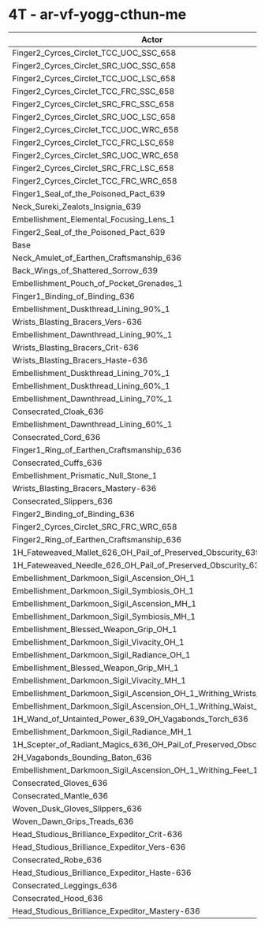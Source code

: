 # 4T - ar-vf-yogg-cthun-me
| Actor | DPS | Increase |
|---|:---:|:---:|
|Finger2_Cyrces_Circlet_TCC_UOC_SSC_658|612129|34.13%|
|Finger2_Cyrces_Circlet_SRC_UOC_SSC_658|589855|29.25%|
|Finger2_Cyrces_Circlet_TCC_UOC_LSC_658|576209|26.26%|
|Finger2_Cyrces_Circlet_TCC_FRC_SSC_658|575763|26.16%|
|Finger2_Cyrces_Circlet_SRC_FRC_SSC_658|546584|19.77%|
|Finger2_Cyrces_Circlet_SRC_UOC_LSC_658|545915|19.62%|
|Finger2_Cyrces_Circlet_TCC_UOC_WRC_658|534749|17.18%|
|Finger2_Cyrces_Circlet_TCC_FRC_LSC_658|528965|15.91%|
|Finger2_Cyrces_Circlet_SRC_UOC_WRC_658|510976|11.97%|
|Finger2_Cyrces_Circlet_SRC_FRC_LSC_658|488847|7.12%|
|Finger2_Cyrces_Circlet_TCC_FRC_WRC_658|477862|4.71%|
|Finger1_Seal_of_the_Poisoned_Pact_639|465293|1.96%|
|Neck_Sureki_Zealots_Insignia_639|462259|1.29%|
|Embellishment_Elemental_Focusing_Lens_1|457129|0.17%|
|Finger2_Seal_of_the_Poisoned_Pact_639|456370|0.00%|
|Base|456359|0.00%|
|Neck_Amulet_of_Earthen_Craftsmanship_636|455417|-0.21%|
|Back_Wings_of_Shattered_Sorrow_639|453740|-0.57%|
|Embellishment_Pouch_of_Pocket_Grenades_1|453502|-0.63%|
|Finger1_Binding_of_Binding_636|453232|-0.69%|
|Embellishment_Duskthread_Lining_90%_1|452839|-0.77%|
|Wrists_Blasting_Bracers_Vers-636|452663|-0.81%|
|Embellishment_Dawnthread_Lining_90%_1|452410|-0.87%|
|Wrists_Blasting_Bracers_Crit-636|452303|-0.89%|
|Wrists_Blasting_Bracers_Haste-636|451942|-0.97%|
|Embellishment_Duskthread_Lining_70%_1|451817|-1.00%|
|Embellishment_Duskthread_Lining_60%_1|451772|-1.01%|
|Embellishment_Dawnthread_Lining_70%_1|451692|-1.02%|
|Consecrated_Cloak_636|451656|-1.03%|
|Embellishment_Dawnthread_Lining_60%_1|451346|-1.10%|
|Consecrated_Cord_636|450183|-1.35%|
|Finger1_Ring_of_Earthen_Craftsmanship_636|450161|-1.36%|
|Consecrated_Cuffs_636|450084|-1.37%|
|Embellishment_Prismatic_Null_Stone_1|449509|-1.50%|
|Wrists_Blasting_Bracers_Mastery-636|448609|-1.70%|
|Consecrated_Slippers_636|448262|-1.77%|
|Finger2_Binding_of_Binding_636|445280|-2.43%|
|Finger2_Cyrces_Circlet_SRC_FRC_WRC_658|444531|-2.59%|
|Finger2_Ring_of_Earthen_Craftsmanship_636|442456|-3.05%|
|1H_Fateweaved_Mallet_626_OH_Pail_of_Preserved_Obscurity_639|424594|-6.96%|
|1H_Fateweaved_Needle_626_OH_Pail_of_Preserved_Obscurity_639|423993|-7.09%|
|Embellishment_Darkmoon_Sigil_Ascension_OH_1|423713|-7.15%|
|Embellishment_Darkmoon_Sigil_Symbiosis_OH_1|423617|-7.17%|
|Embellishment_Darkmoon_Sigil_Ascension_MH_1|422711|-7.37%|
|Embellishment_Darkmoon_Sigil_Symbiosis_MH_1|422633|-7.39%|
|Embellishment_Blessed_Weapon_Grip_OH_1|422340|-7.45%|
|Embellishment_Darkmoon_Sigil_Vivacity_OH_1|421604|-7.62%|
|Embellishment_Darkmoon_Sigil_Radiance_OH_1|421168|-7.71%|
|Embellishment_Blessed_Weapon_Grip_MH_1|421121|-7.72%|
|Embellishment_Darkmoon_Sigil_Vivacity_MH_1|420975|-7.75%|
|Embellishment_Darkmoon_Sigil_Ascension_OH_1_Writhing_Wrists_1|420622|-7.83%|
|Embellishment_Darkmoon_Sigil_Ascension_OH_1_Writhing_Waist_1|420564|-7.84%|
|1H_Wand_of_Untainted_Power_639_OH_Vagabonds_Torch_636|420467|-7.86%|
|Embellishment_Darkmoon_Sigil_Radiance_MH_1|420299|-7.90%|
|1H_Scepter_of_Radiant_Magics_636_OH_Pail_of_Preserved_Obscurity_639|419673|-8.04%|
|2H_Vagabonds_Bounding_Baton_636|418662|-8.26%|
|Embellishment_Darkmoon_Sigil_Ascension_OH_1_Writhing_Feet_1|418496|-8.30%|
|Consecrated_Gloves_636|412166|-9.68%|
|Consecrated_Mantle_636|409486|-10.27%|
|Woven_Dusk_Gloves_Slippers_636|409396|-10.29%|
|Woven_Dawn_Grips_Treads_636|408482|-10.49%|
|Head_Studious_Brilliance_Expeditor_Crit-636|406624|-10.90%|
|Head_Studious_Brilliance_Expeditor_Vers-636|406290|-10.97%|
|Consecrated_Robe_636|405611|-11.12%|
|Head_Studious_Brilliance_Expeditor_Haste-636|405569|-11.13%|
|Consecrated_Leggings_636|405434|-11.16%|
|Consecrated_Hood_636|403268|-11.63%|
|Head_Studious_Brilliance_Expeditor_Mastery-636|401034|-12.12%|
